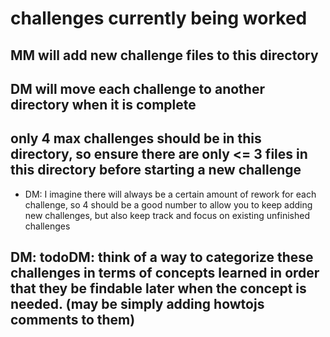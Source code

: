 # challenges currently being worked

## MM will add new challenge files to this directory

## DM will move each challenge to another directory when it is complete

## only 4 max challenges should be in this directory, so ensure there are only <= 3 files in this directory before starting a new challenge

- DM: I imagine there will always be a certain amount of rework for each challenge, so 4 should be a good number to allow you to keep adding new challenges, but also keep track and focus on existing unfinished challenges

## DM: todoDM: think of a way to categorize these challenges in terms of concepts learned in order that they be findable later when the concept is needed. (may be simply adding howtojs comments to them)

<!-- DM: todoMM: all right! Try a new challenge from new-challenge-urls.md -->

